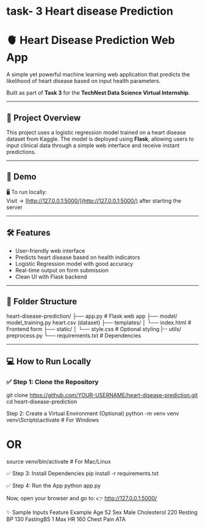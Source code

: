 # task- 3 Heart disease Prediction
# 🫀 Heart Disease Prediction Web App

A simple yet powerful machine learning web application that predicts the likelihood of heart disease based on input health parameters.

Built as part of **Task 3** for the **TechNest Data Science Virtual Internship**.

---

## 📌 Project Overview

This project uses a logistic regression model trained on a heart disease dataset from Kaggle. The model is deployed using **Flask**, allowing users to input clinical data through a simple web interface and receive instant predictions.

---

## 🚀 Demo


🖥️ To run locally:  
Visit → [http://127.0.0.1:5000/](http://127.0.0.1:5000/) after starting the server

---

## 🛠️ Features

- User-friendly web interface
- Predicts heart disease based on health indicators
- Logistic Regression model with good accuracy
- Real-time output on form submission
- Clean UI with Flask backend

---

## 📁 Folder Structure
heart-disease-prediction/
├── app.py # Flask web app
├── model/ 
        model_training.py
        heart.csv (dataset)
├── templates/
│ └── index.html # Frontend form
├── static/
│ └── style.css # Optional styling
|-- utils/ preprocess.py
└── requirements.txt # Dependencies

---

## 💻 How to Run Locally

### ✅ Step 1: Clone the Repository

git clone https://github.com/YOUR-USERNAME/heart-disease-prediction.git
cd heart-disease-prediction

Step 2: Create a Virtual Environment (Optional)
python -m venv venv
venv\Scripts\activate      # For Windows
# OR
source venv/bin/activate   # For Mac/Linux

✅ Step 3: Install Dependencies
pip install -r requirements.txt

✅ Step 4: Run the App
python app.py

Now, open your browser and go to:
👉 http://127.0.0.1:5000/

✨ Sample Inputs
Feature	Example
Age	52
Sex	Male
Cholesterol	220
Resting BP	130
FastingBS	1
Max HR	160
Chest Pain	ATA



